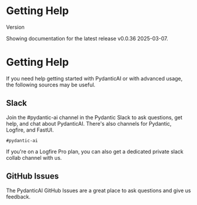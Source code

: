 # Getting Help

Version

Showing documentation for the latest release v0.0.36 2025-03-07.

# Getting Help

If you need help getting started with PydanticAI or with advanced usage, the following sources may be useful.

## Slack

Join the #pydantic-ai channel in the Pydantic Slack to ask questions, get help, and chat about PydanticAI. There's also channels for Pydantic, Logfire, and FastUI.

```
#pydantic-ai
```

If you're on a Logfire Pro plan, you can also get a dedicated private slack collab channel with us.

## GitHub Issues

The PydanticAI GitHub Issues are a great place to ask questions and give us feedback.

